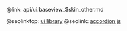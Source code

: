 @link: api/ui.baseview_$skin_other.md

@seolinktop: [ui library](https://webix.com)
@seolink: [accordion js](https://webix.com/widget/accordion/)